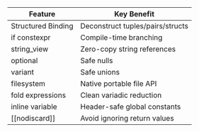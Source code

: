 | Feature            | Key Benefit                      |
| ------------------ | -------------------------------- |
| Structured Binding | Deconstruct tuples/pairs/structs |
| if constexpr       | Compile-time branching           |
| string\_view       | Zero-copy string references      |
| optional           | Safe nulls                       |
| variant            | Safe unions                      |
| filesystem         | Native portable file API         |
| fold expressions   | Clean variadic reduction         |
| inline variable    | Header-safe global constants     |
| \[\[nodiscard]]    | Avoid ignoring return values     |
